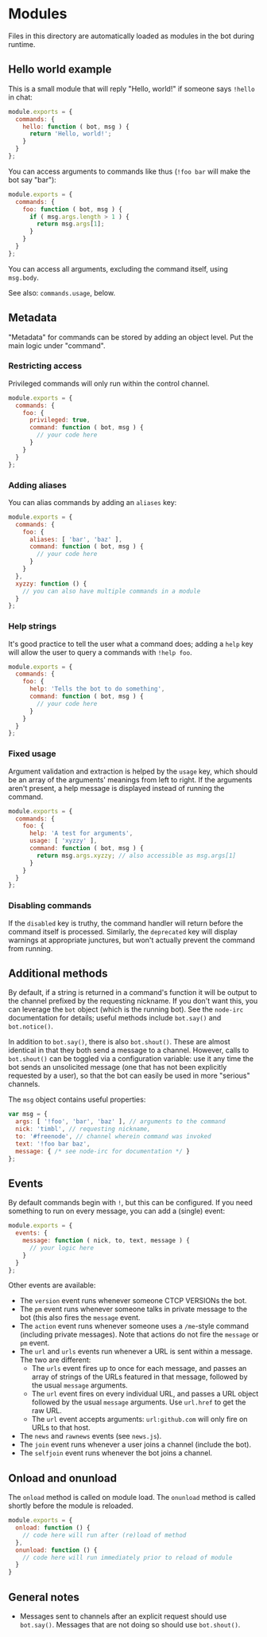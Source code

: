 # Modules
Files in this directory are automatically loaded as modules in the bot during runtime.

## Hello world example
This is a small module that will reply "Hello, world!" if someone says `!hello` in chat:
```js
module.exports = {
  commands: {
    hello: function ( bot, msg ) {
      return 'Hello, world!';
    }
  }
};
```

You can access arguments to commands like thus (`!foo bar` will make the bot say "bar"):
```js
module.exports = {
  commands: {
    foo: function ( bot, msg ) {
      if ( msg.args.length > 1 ) {
        return msg.args[1];
      }
    }
  }
};
```

You can access all arguments, excluding the command itself, using `msg.body`.

See also: `commands.usage`, below.


## Metadata
"Metadata" for commands can be stored by adding an object level.
Put the main logic under "command".

### Restricting access
Privileged commands will only run within the control channel.
```js
module.exports = {
  commands: {
    foo: {
      privileged: true,
      command: function ( bot, msg ) {
        // your code here
      }
    }
  }
};
```

### Adding aliases
You can alias commands by adding an `aliases` key:
```js
module.exports = {
  commands: {
    foo: {
      aliases: [ 'bar', 'baz' ],
      command: function ( bot, msg ) {
        // your code here
      }
    }
  },
  xyzzy: function () {
    // you can also have multiple commands in a module
  }
};
```

### Help strings
It's good practice to tell the user what a command does; adding a `help` key will
allow the user to query a commands with `!help foo`.
```js
module.exports = {
  commands: {
    foo: {
      help: 'Tells the bot to do something',
      command: function ( bot, msg ) {
        // your code here
      }
    }
  }
};
```

### Fixed usage
Argument validation and extraction is helped by the `usage` key, which should be
an array of the arguments' meanings from left to right. If the arguments aren't present,
a help message is displayed instead of running the command.
```js
module.exports = {
  commands: {
    foo: {
      help: 'A test for arguments',
      usage: [ 'xyzzy' ],
      command: function ( bot, msg ) {
        return msg.args.xyzzy; // also accessible as msg.args[1]
      }
    }
  }
};
```

### Disabling commands
If the `disabled` key is truthy, the command handler will return before the command itself is processed.
Similarly, the `deprecated` key will display warnings at appropriate junctures, but won't actually
prevent the command from running.

## Additional methods
By default, if a string is returned in a command's function it will be output to the
channel prefixed by the requesting nickname. If you don't want this, you can leverage
the `bot` object (which is the running bot). See the `node-irc` documentation for details;
useful methods include `bot.say()` and `bot.notice()`.

In addition to `bot.say()`, there is also `bot.shout()`.
These are almost identical in that they both send a message to a channel.
However, calls to `bot.shout()` can be toggled via a configuration variable: use it any time the bot
sends an unsolicited message (one that has not been explicitly requested by a user), so that the
bot can easily be used in more "serious" channels.

The `msg` object contains useful properties:
```js
var msg = {
  args: [ '!foo', 'bar', 'baz' ], // arguments to the command
  nick: 'timbl', // requesting nickname,
  to: '#freenode', // channel wherein command was invoked
  text: '!foo bar baz',
  message: { /* see node-irc for documentation */ }
};
```

## Events
By default commands begin with `!`, but this can be configured.
If you need something  to run on every message, you can add a (single) event:
```js
module.exports = {
  events: {
    message: function ( nick, to, text, message ) {
      // your logic here
    }
  }
};
```

Other events are available:
* The `version` event runs whenever someone CTCP VERSIONs the bot.
* The `pm` event runs whenever someone talks in private message to the bot (this also fires
  the `message` event.
* The `action` event runs whenever someone uses a `/me`-style command (including private messages).
  Note that actions do not fire the `message` or `pm` event.
* The `url` and `urls` events run whenever a URL is sent within a message.
  The two are different:
  * The `urls` event fires up to once for each message, and passes an array of strings of the URLs
    featured in that message, followed by the usual `message` arguments.
  * The `url` event fires on every individual URL, and passes a URL object
    followed by the usual `message` arguments. Use `url.href` to get the raw URL.
  * The `url` event accepts arguments: `url:github.com` will only fire on URLs to that host.
* The `news` and `rawnews` events (see `news.js`).
* The `join` event runs whenever a user joins a channel (include the bot).
* The `selfjoin` event runs whenever the bot joins a channel.

## Onload and onunload
The `onload` method is called on module load.
The `onunload` method is called shortly before the module is reloaded.

```js
module.exports = {
  onload: function () {
    // code here will run after (re)load of method
  },
  onunload: function () {
    // code here will run immediately prior to reload of module
  }
}
```

## General notes
* Messages sent to channels after an explicit request should use `bot.say()`.
  Messages that are not doing so should use `bot.shout()`.
